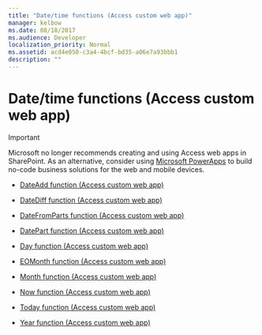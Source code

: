 ```yaml
---
title: "Date/time functions (Access custom web app)" 
manager: kelbow
ms.date: 08/18/2017
ms.audience: Developer 
localization_priority: Normal
ms.assetid: acd4e050-c3a4-4bcf-bd35-a06e7a93bbb1
description: ""
---
```


# Date/time functions (Access custom web app)

> [!IMPORTANT]
> Microsoft no longer recommends creating and using Access web apps in SharePoint. As an alternative, consider using [Microsoft PowerApps](https://powerapps.microsoft.com/en-us/) to build no-code business solutions for the web and mobile devices. 


- [DateAdd function (Access custom web app)](dateadd-function-access-custom-web-app.md)
    
- [DateDiff function (Access custom web app)](datediff-function-access-custom-web-app.md)
    
- [DateFromParts function (Access custom web app)](datefromparts-function-access-custom-web-app.md)
    
- [DatePart function (Access custom web app)](datepart-function-access-custom-web-app.md)
    
- [Day function (Access custom web app)](day-function-access-custom-web-app.md)
    
- [EOMonth function (Access custom web app)](eomonth-function-access-custom-web-app.md)
    
- [Month function (Access custom web app)](month-function-access-custom-web-app.md)
    
- [Now function (Access custom web app)](now-function-access-custom-web-app.md)
    
- [Today function (Access custom web app)](today-function-access-custom-web-app.md)
    
- [Year function (Access custom web app)](year-function-access-custom-web-app.md)
    


